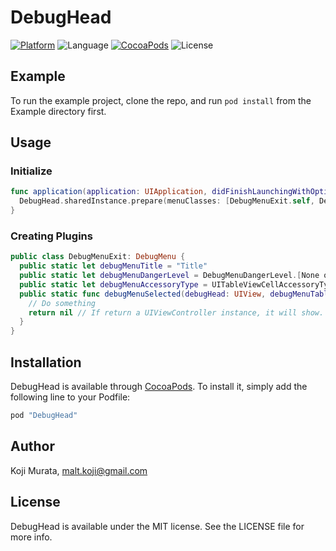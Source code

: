 # DebugHead

[![Platform](https://img.shields.io/cocoapods/p/DebugHead.svg?style=flat)](http://cocoapods.org/pods/DebugHead)
![Language](https://img.shields.io/badge/language-Swift%202.2-orange.svg)
[![CocoaPods](https://img.shields.io/cocoapods/v/DebugHead.svg?style=flat)](http://cocoapods.org/pods/DebugHead)
![License](https://img.shields.io/github/license/malt03/DebugHead.svg?style=flat)

## Example

To run the example project, clone the repo, and run `pod install` from the Example directory first.

## Usage

### Initialize
```swift
func application(application: UIApplication, didFinishLaunchingWithOptions launchOptions: [NSObject: AnyObject]?) -> Bool {
  DebugHead.sharedInstance.prepare(menuClasses: [DebugMenuExit.self, DebugMenuHideDebugHead.self])
}
```

### Creating Plugins
```swift
public class DebugMenuExit: DebugMenu {
  public static let debugMenuTitle = "Title"
  public static let debugMenuDangerLevel = DebugMenuDangerLevel.[None or Low or High or Extreme]
  public static let debugMenuAccessoryType = UITableViewCellAccessoryType.None
  public static func debugMenuSelected(debugHead: UIView, debugMenuTableViewController: UITableViewController) -> UIViewController? {
    // Do something
    return nil // If return a UIViewController instance, it will show.
  }
}

```

## Installation

DebugHead is available through [CocoaPods](http://cocoapods.org). To install
it, simply add the following line to your Podfile:

```ruby
pod "DebugHead"
```

## Author

Koji Murata, malt.koji@gmail.com

## License

DebugHead is available under the MIT license. See the LICENSE file for more info.
